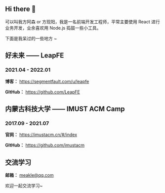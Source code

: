 ## Hi there 👋

可以叫我方阿森 or 方现阳，我是一名前端开发工程师，平常主要使用 React 进行业务开发，业余喜欢用 Node.js 捣鼓一些小工具。

下面是我呆过的一些地方 ~

## 好未来 —— LeapFE
### 2021.04 - 2022.01
**博客：** https://segmentfault.com/u/leapfe

**GItHub：** https://github.com/LeapFE

## 内蒙古科技大学 —— IMUST ACM Camp    						
### 2017.09 - 2021.07
**官网：** https://imustacm.cn/#/index

**GItHub：** https://github.com/imustacm

## 交流学习

**邮箱：** meakle@qq.com

欢迎一起交流学习~
